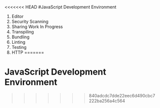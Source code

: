 <<<<<<< HEAD
#JavaScript Development Environment

1. Editor
2. Security Scanning
3. Sharing Work In Progress
4. Transpiling
5. Bundling
6. Linting
7. Testing
8. HTTP
=======
# JavaScript Development Environment 
>>>>>>> 840adcdc7dde22eec6d490cbc7222ba256a4c564
